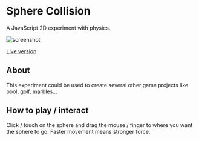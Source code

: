 # Sphere Collision

A JavaScript 2D experiment with physics.

![screenshot](scrrenshot.png)

[Live version](https://victorribeiro.com/sphereCollision)

## About

This experiment could be used to create several other game projects like pool, golf, marbles...

## How to play / interact

Click / touch on the sphere and drag the mouse / finger to where you want the sphere to go. Faster movement means stronger force.

